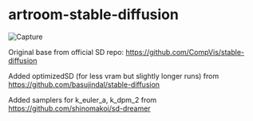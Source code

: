 # artroom-stable-diffusion

![Capture](https://user-images.githubusercontent.com/59179719/187203961-3c8c5914-fd44-4a44-abfd-34429f0fb9c0.PNG)

Original base from official SD repo: https://github.com/CompVis/stable-diffusion

Added optimizedSD (for less vram but slightly longer runs) from https://github.com/basujindal/stable-diffusion

Added samplers for k_euler_a, k_dpm_2 from https://github.com/shinomakoi/sd-dreamer
